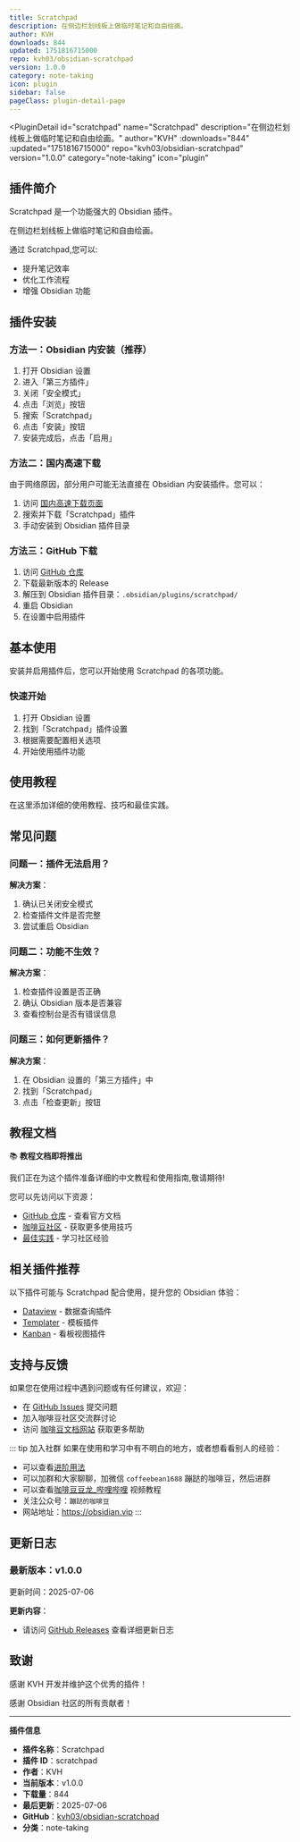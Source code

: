 ```yaml
---
title: Scratchpad
description: 在侧边栏划线板上做临时笔记和自由绘画。
author: KVH
downloads: 844
updated: 1751816715000
repo: kvh03/obsidian-scratchpad
version: 1.0.0
category: note-taking
icon: plugin
sidebar: false
pageClass: plugin-detail-page
---
```


<PluginDetail
  id="scratchpad"
  name="Scratchpad"
  description="在侧边栏划线板上做临时笔记和自由绘画。"
  author="KVH"
  :downloads="844"
  :updated="1751816715000"
  repo="kvh03/obsidian-scratchpad"
  version="1.0.0"
  category="note-taking"
  icon="plugin"
>

<!-- AUTO_GENERATED_START -->
## 插件简介

Scratchpad 是一个功能强大的 Obsidian 插件。

在侧边栏划线板上做临时笔记和自由绘画。

通过 Scratchpad,您可以:

- 提升笔记效率
- 优化工作流程
- 增强 Obsidian 功能

<!-- AUTO_GENERATED_END -->

<!-- AUTO_GENERATED_START -->
## 插件安装

### 方法一：Obsidian 内安装（推荐）

1. 打开 Obsidian 设置
2. 进入「第三方插件」
3. 关闭「安全模式」
4. 点击「浏览」按钮
5. 搜索「Scratchpad」
6. 点击「安装」按钮
7. 安装完成后，点击「启用」

### 方法二：国内高速下载

由于网络原因，部分用户可能无法直接在 Obsidian 内安装插件。您可以：

1. 访问 [国内高速下载页面](/zh/documentation/obsidian-plugins-download.html)
2. 搜索并下载「Scratchpad」插件
3. 手动安装到 Obsidian 插件目录

### 方法三：GitHub 下载

1. 访问 [GitHub 仓库](https://github.com/kvh03/obsidian-scratchpad)
2. 下载最新版本的 Release
3. 解压到 Obsidian 插件目录：`.obsidian/plugins/scratchpad/`
4. 重启 Obsidian
5. 在设置中启用插件

## 基本使用

安装并启用插件后，您可以开始使用 Scratchpad 的各项功能。

### 快速开始

1. 打开 Obsidian 设置
2. 找到「Scratchpad」插件设置
3. 根据需要配置相关选项
4. 开始使用插件功能

<!-- AUTO_GENERATED_END -->

<!-- CUSTOM_CONTENT_START:tutorial -->
## 使用教程

在这里添加详细的使用教程、技巧和最佳实践。

<!-- CUSTOM_CONTENT_END:tutorial -->

<!-- SHARED_CONTENT_START -->
## 常见问题

### 问题一：插件无法启用？

**解决方案**：
1. 确认已关闭安全模式
2. 检查插件文件是否完整
3. 尝试重启 Obsidian

### 问题二：功能不生效？

**解决方案**：
1. 检查插件设置是否正确
2. 确认 Obsidian 版本是否兼容
3. 查看控制台是否有错误信息

### 问题三：如何更新插件？

**解决方案**：
1. 在 Obsidian 设置的「第三方插件」中
2. 找到「Scratchpad」
3. 点击「检查更新」按钮

## 教程文档

📚 **教程文档即将推出**

我们正在为这个插件准备详细的中文教程和使用指南,敬请期待!

您可以先访问以下资源：
- [GitHub 仓库](https://github.com/kvh03/obsidian-scratchpad) - 查看官方文档
- [咖啡豆社区](/zh/bases/) - 获取更多使用技巧
- [最佳实践](/zh/best-practices/) - 学习社区经验

## 相关插件推荐

以下插件可能与 Scratchpad 配合使用，提升您的 Obsidian 体验：

- [Dataview](/zh/plugins/dataview.html) - 数据查询插件
- [Templater](/zh/plugins/templater-obsidian.html) - 模板插件
- [Kanban](/zh/plugins/obsidian-kanban.html) - 看板视图插件

## 支持与反馈

如果您在使用过程中遇到问题或有任何建议，欢迎：

- 在 [GitHub Issues](https://github.com/kvh03/obsidian-scratchpad/issues) 提交问题
- 加入咖啡豆社区交流群讨论
- 访问 [咖啡豆文档网站](https://obsidian.vip) 获取更多帮助

::: tip 加入社群
如果在使用和学习中有不明白的地方，或者想看看别人的经验：
- 可以查看[进阶用法](/zh/advanced)
- 可以加群和大家聊聊，加微信 `coffeebean1688` 蹦跶的咖啡豆，然后进群
- 可以查看[咖啡豆豆龙_哔哩哔哩](https://space.bilibili.com/618777356) 视频教程
- 关注公众号：`蹦跶的咖啡豆`
- 网站地址：https://obsidian.vip
:::
<!-- SHARED_CONTENT_END -->

<!-- AUTO_GENERATED_START -->
## 更新日志

### 最新版本：v1.0.0

更新时间：2025-07-06

**更新内容**：
- 请访问 [GitHub Releases](https://github.com/kvh03/obsidian-scratchpad/releases) 查看详细更新日志

## 致谢

感谢 KVH 开发并维护这个优秀的插件！

感谢 Obsidian 社区的所有贡献者！

---

**插件信息**
- **插件名称**：Scratchpad
- **插件 ID**：scratchpad
- **作者**：KVH
- **当前版本**：v1.0.0
- **下载量**：844
- **最后更新**：2025-07-06
- **GitHub**：[kvh03/obsidian-scratchpad](https://github.com/kvh03/obsidian-scratchpad)
- **分类**：note-taking
<!-- AUTO_GENERATED_END -->

</PluginDetail>

